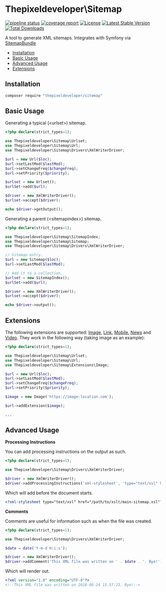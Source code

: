# Thepixeldeveloper\Sitemap

[![pipeline status](https://www.devkit.net/mathew-davies/Sitemap/badges/master/pipeline.svg)](https://www.devkit.net/mathew-davies/Sitemap/commits/master)
[![coverage report](https://www.devkit.net/mathew-davies/Sitemap/badges/master/coverage.svg)](https://www.devkit.net/mathew-davies/Sitemap/commits/master)
[![License](https://poser.pugx.org/thepixeldeveloper/sitemap/license)](https://packagist.org/packages/thepixeldeveloper/sitemap)
[![Latest Stable Version](https://poser.pugx.org/thepixeldeveloper/sitemap/v/stable)](https://packagist.org/packages/thepixeldeveloper/sitemap)
[![Total Downloads](https://poser.pugx.org/thepixeldeveloper/sitemap/downloads)](https://packagist.org/packages/thepixeldeveloper/sitemap)

A tool to generate XML sitemaps. Integrates with Symfony via [SitemapBundle](https://github.com/thepixeldeveloper/sitemapbundle)

* [Installation](#installation)
* [Basic Usage](#basic-usage)
* [Advanced Usage](#advanced-usage)
* [Extensions](#extensions)

## Installation

``` bash
composer require "thepixeldeveloper/sitemap"
```

## Basic Usage

Generating a typical (\<urlset\>) sitemap.

``` php
<?php declare(strict_types=1);

use Thepixeldeveloper\Sitemap\Urlset;
use Thepixeldeveloper\Sitemap\Url;
use Thepixeldeveloper\Sitemap\Drivers\XmlWriterDriver;

$url = new Url($loc);
$url->setLastMod($lastMod);
$url->setChangeFreq($changeFreq);
$url->setPriority($priority);

$urlset = new Urlset();
$urlSet->add($url);

$driver = new XmlWriterDriver();
$urlset->accept($driver);

echo $driver->getOutput();
```

Generating a parent (\<sitemapindex\>) sitemap.

``` php
<?php declare(strict_types=1);

use Thepixeldeveloper\Sitemap\SitemapIndex;
use Thepixeldeveloper\Sitemap\Sitemap;
use Thepixeldeveloper\Sitemap\Drivers\XmlWriterDriver;

// Sitemap entry.
$url = new Sitemap($loc);
$url->setLastMod($lastMod);

// Add it to a collection.
$urlset = new SitemapIndex();
$urlSet->add($url);

$driver = new XmlWriterDriver();
$urlset->accept($driver);

echo $driver->output();
```

## Extensions

The following extensions are supported: [Image](tree/master/src/Extensions/Image.php), [Link](tree/master/src/Extensions/Link.php), [Mobile](tree/master/src/Extensions/Mobile.php), [News](tree/master/src/Extensions/News.php) and [Video](tree/master/src/Extensions/Video.php). They work in the
following way (taking image as an example):

``` php
<?php declare(strict_types=1);

use Thepixeldeveloper\Sitemap\Urlset;
use Thepixeldeveloper\Sitemap\Url;
use Thepixeldeveloper\Sitemap\Extensions\Image;

$url = new Url($loc);
$url->setLastMod($lastMod);
$url->setChangeFreq($changeFreq);
$url->setPriority($priority);

$image = new Image('https://image-location.com');

$url->addExtension($image);

...
```

## Advanced Usage

**Processing Instructions**

You can add processing instructions on the output as such.

```php
<?php declare(strict_types=1);

use Thepixeldeveloper\Sitemap\Drivers\XmlWriterDriver;

$driver = new XmlWriterDriver();
$driver->addProcessingInstructions('xml-stylesheet', 'type="text/xsl" href="/path/to/xslt/main-sitemap.xsl"');
```

Which will add before the document starts.

``` xml
<?xml-stylesheet type="text/xsl" href="/path/to/xslt/main-sitemap.xsl"?>
```


**Comments**

Comments are useful for information such as when the file was created.

```php
<?php declare(strict_types=1);

use Thepixeldeveloper\Sitemap\Drivers\XmlWriterDriver;

$date = date('Y-m-d H:i:s');

$driver = new XmlWriterDriver();
$driver->addComment('This XML file was written on ' . $date . '. Bye!');
```

Which will render out.

``` xml
<?xml version="1.0" encoding="UTF-8"?>
<!--This XML file was written on 2018-06-24 15:57:23. Bye!-->
```

